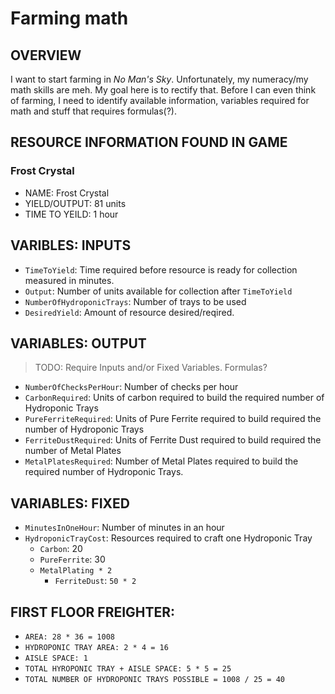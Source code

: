 # Farming math

## OVERVIEW

I want to start farming in _No Man's Sky_. Unfortunately, my numeracy/my math skills are meh. My goal here is to rectify that. Before I can even think of farming, I need to identify available information, variables required for math and stuff that requires formulas(?).

## RESOURCE INFORMATION FOUND IN GAME

### Frost Crystal

- NAME: Frost Crystal
- YIELD/OUTPUT: 81 units
- TIME TO YEILD: 1 hour

## VARIBLES: INPUTS

- `TimeToYield`: Time required before resource is ready for collection measured in minutes.
- `Output`: Number of units available for collection after `TimeToYield`
- `NumberOfHydroponicTrays`: Number of trays to be used
- `DesiredYield`: Amount of resource desired/reqired.

## VARIABLES: OUTPUT

> TODO: Require Inputs and/or Fixed Variables. Formulas?

- `NumberOfChecksPerHour`: Number of checks per hour
- `CarbonRequired`: Units of carbon required to build the required number of Hydroponic Trays
- `PureFerriteRequired`: Units of Pure Ferrite required to build required the number of Hydroponic Trays
- `FerriteDustRequired`: Units of Ferrite Dust required to build required the number of Metal Plates
- `MetalPlatesRequired`: Number of Metal Plates required to build the required number of Hydroponic Trays.

## VARIABLES: FIXED

- `MinutesInOneHour`: Number of minutes in an hour
- `HydroponicTrayCost`: Resources required to craft one Hydroponic Tray
  - `Carbon`: 20
  - `PureFerrite`: 30
  - `MetalPlating * 2`
    - `FerriteDust`: `50 * 2`
    
## FIRST FLOOR FREIGHTER:
- `AREA: 28 * 36 = 1008`
- `HYDROPONIC TRAY AREA: 2 * 4 = 16`
- `AISLE SPACE: 1`
- `TOTAL HYROPONIC TRAY + AISLE SPACE: 5 * 5 = 25`
- `TOTAL NUMBER OF HYDROPONIC TRAYS POSSIBLE = 1008 / 25 = 40`
